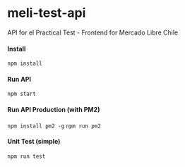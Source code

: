 # meli-test-api
API for el Practical Test - Frontend for Mercado Libre Chile

#### Install
`npm install`

#### Run API
`npm start`

#### Run API Production (with PM2)
`npm install pm2 -g`
`npm run pm2`

#### Unit Test (simple)
`npm run test`